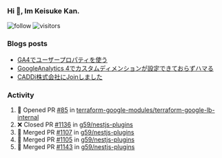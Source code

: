 ### Hi 👋, Im Keisuke Kan.

<!--
**9renpoto/9renpoto** is a ✨ _special_ ✨ repository because its `README.md` (this file) appears on your GitHub profile.

Here are some ideas to get you started:

- 🔭 I’m currently working on ...
- 🌱 I’m currently learning ...
- 👯 I’m looking to collaborate on ...
- 🤔 I’m looking for help with ...
- 💬 Ask me about ...
- 📫 How to reach me: ...
- 😄 Pronouns: ...
- ⚡ Fun fact: ...
-->

![follow](https://img.shields.io/github/followers/9renpoto?label=Follow&style=social)
![visitors](https://komarev.com/ghpvc/?username=9renpoto&label=Profile%20views&color=0e75b6&style=flat)

### Blogs posts

<!-- BLOG-POST-LIST:START -->
- [GA4でユーザープロパティを使う](https://9renpoto.dev/2021/02/21/google-analytics-4-user-properties/)
- [GoogleAnalytics 4でカスタムディメンションが設定できておらずハマる](https://9renpoto.dev/2021/02/13/google-analytics-4/)
- [CADDi株式会社にJoinしました](https://9renpoto.dev/2020/12/05/join/)
<!-- BLOG-POST-LIST:END -->

### Activity

<!--START_SECTION:activity-->
1. 💪 Opened PR [#85](https://github.com/terraform-google-modules/terraform-google-lb-internal/pull/85) in [terraform-google-modules/terraform-google-lb-internal](https://github.com/terraform-google-modules/terraform-google-lb-internal)
2. ❌ Closed PR [#1136](https://github.com/g59/nestjs-plugins/pull/1136) in [g59/nestjs-plugins](https://github.com/g59/nestjs-plugins)
3. 🎉 Merged PR [#1107](https://github.com/g59/nestjs-plugins/pull/1107) in [g59/nestjs-plugins](https://github.com/g59/nestjs-plugins)
4. 🎉 Merged PR [#1105](https://github.com/g59/nestjs-plugins/pull/1105) in [g59/nestjs-plugins](https://github.com/g59/nestjs-plugins)
5. 🎉 Merged PR [#1143](https://github.com/g59/nestjs-plugins/pull/1143) in [g59/nestjs-plugins](https://github.com/g59/nestjs-plugins)
<!--END_SECTION:activity-->

<!--START_SECTION:waka-->
<!--END_SECTION:waka-->